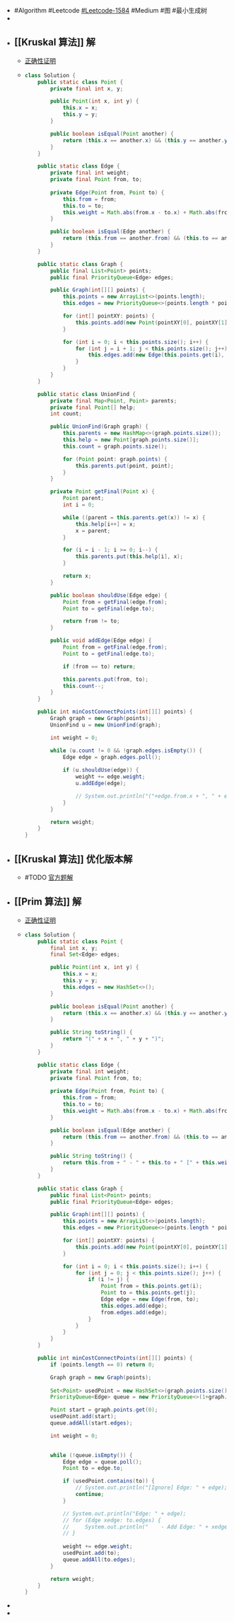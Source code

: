 - #Algorithm #Leetcode [#Leetcode-1584](https://leetcode-cn.com/problems/min-cost-to-connect-all-points/) #Medium #图 #最小生成树
-
- ## [[Kruskal 算法]] 解
	- [正确性证明](https://leetcode-cn.com/submissions/detail/264844609/)
	- ```java
	  class Solution {
	      public static class Point {
	          private final int x, y;
	  
	          public Point(int x, int y) {
	              this.x = x;
	              this.y = y;
	          }
	  
	          public boolean isEqual(Point another) {
	              return (this.x == another.x) && (this.y == another.y);
	          }
	      }
	  
	      public static class Edge {
	          private final int weight;
	          private final Point from, to;
	          
	          private Edge(Point from, Point to) {
	              this.from = from;
	              this.to = to;
	              this.weight = Math.abs(from.x - to.x) + Math.abs(from.y - to.y);
	          }
	  
	          public boolean isEqual(Edge another) {
	              return (this.from == another.from) && (this.to == another.to);
	          }
	      }
	  
	      public static class Graph {
	          public final List<Point> points;
	          public final PriorityQueue<Edge> edges;
	  
	          public Graph(int[][] points) {
	              this.points = new ArrayList<>(points.length);
	              this.edges = new PriorityQueue<>(points.length * points.length, (e1, e2) -> e1.weight - e2.weight);
	  
	              for (int[] pointXY: points) {
	                  this.points.add(new Point(pointXY[0], pointXY[1]));
	              }
	  
	              for (int i = 0; i < this.points.size(); i++) {
	                  for (int j = i + 1; j < this.points.size(); j++) {
	                      this.edges.add(new Edge(this.points.get(i), this.points.get(j)));
	                  }
	              }
	          }
	      }
	  
	      public static class UnionFind {
	          private final Map<Point, Point> parents;
	          private final Point[] help;
	          int count;
	  
	          public UnionFind(Graph graph) {
	              this.parents = new HashMap<>(graph.points.size());
	              this.help = new Point[graph.points.size()];
	              this.count = graph.points.size();
	  
	              for (Point point: graph.points) {
	                  this.parents.put(point, point);
	              }
	          }
	  
	          private Point getFinal(Point x) {
	              Point parent;
	              int i = 0;
	  
	              while ((parent = this.parents.get(x)) != x) {
	                  this.help[i++] = x;
	                  x = parent;
	              }
	  
	              for (i = i - 1; i >= 0; i--) {
	                  this.parents.put(this.help[i], x);
	              }
	  
	              return x;
	          }
	  
	          public boolean shouldUse(Edge edge) {
	              Point from = getFinal(edge.from);
	              Point to = getFinal(edge.to);
	  
	              return from != to;
	          }
	  
	          public void addEdge(Edge edge) {
	              Point from = getFinal(edge.from);
	              Point to = getFinal(edge.to);
	  
	              if (from == to) return;
	  
	              this.parents.put(from, to);
	              this.count--;
	          }
	      }
	  
	      public int minCostConnectPoints(int[][] points) {
	          Graph graph = new Graph(points);
	          UnionFind u = new UnionFind(graph);
	  
	          int weight = 0;
	  
	          while (u.count != 0 && !graph.edges.isEmpty()) {
	              Edge edge = graph.edges.poll();
	          
	              if (u.shouldUse(edge)) {
	                  weight += edge.weight;
	                  u.addEdge(edge);
	  
	                  // System.out.println("("+edge.from.x + ", " + edge.from.y + ") - ("+edge.to.x + ", " + edge.to.y + ") " + edge.weight);
	              }
	          }
	  
	          return weight;
	      }
	  }
	  ```
- ## [[Kruskal 算法]] 优化版本解
	- #TODO [官方题解](https://leetcode-cn.com/problems/min-cost-to-connect-all-points/solution/lian-jie-suo-you-dian-de-zui-xiao-fei-yo-kcx7/)
- ## [[Prim 算法]] 解
	- [正确性证明](https://leetcode-cn.com/submissions/detail/264857583/)
	- ```java
	  class Solution {
	      public static class Point {
	          final int x, y;
	          final Set<Edge> edges;
	  
	          public Point(int x, int y) {
	              this.x = x;
	              this.y = y;
	              this.edges = new HashSet<>();
	          }
	  
	          public boolean isEqual(Point another) {
	              return (this.x == another.x) && (this.y == another.y);
	          }
	  
	          public String toString() {
	              return "(" + x + ", " + y + ")";
	          }
	      }
	  
	      public static class Edge {
	          private final int weight;
	          private final Point from, to;
	          
	          private Edge(Point from, Point to) {
	              this.from = from;
	              this.to = to;
	              this.weight = Math.abs(from.x - to.x) + Math.abs(from.y - to.y);
	          }
	  
	          public boolean isEqual(Edge another) {
	              return (this.from == another.from) && (this.to == another.to);
	          }
	  
	          public String toString() {
	              return this.from + " - " + this.to + " [" + this.weight + "]";
	          }
	      }
	  
	      public static class Graph {
	          public final List<Point> points;
	          public final PriorityQueue<Edge> edges;
	  
	          public Graph(int[][] points) {
	              this.points = new ArrayList<>(points.length);
	              this.edges = new PriorityQueue<>(points.length * points.length, (e1, e2) -> e1.weight - e2.weight);
	  
	              for (int[] pointXY: points) {
	                  this.points.add(new Point(pointXY[0], pointXY[1]));
	              }
	  
	              for (int i = 0; i < this.points.size(); i++) {
	                  for (int j = 0; j < this.points.size(); j++) {
	                      if (i != j) {
	                          Point from = this.points.get(i);
	                          Point to = this.points.get(j);
	                          Edge edge = new Edge(from, to);
	                          this.edges.add(edge);
	                          from.edges.add(edge);
	                      }
	                  }
	              }
	          }
	      }
	  
	      public int minCostConnectPoints(int[][] points) {
	          if (points.length == 0) return 0;
	  
	          Graph graph = new Graph(points);
	          
	          Set<Point> usedPoint = new HashSet<>(graph.points.size());
	          PriorityQueue<Edge> queue = new PriorityQueue<>(1+graph.edges.size(), Comparator.comparingInt(e->e.weight));
	  
	          Point start = graph.points.get(0);
	          usedPoint.add(start);
	          queue.addAll(start.edges);
	  
	          int weight = 0;
	          
	  
	          while (!queue.isEmpty()) {
	              Edge edge = queue.poll();
	              Point to = edge.to;
	  
	              if (usedPoint.contains(to)) {
	                  // System.out.println("[Ignore] Edge: " + edge);
	                  continue;
	              }
	  
	              // System.out.println("Edge: " + edge);
	              // for (Edge xedge: to.edges) {
	              //     System.out.println("    - Add Edge: " + xedge);
	              // }
	              
	              weight += edge.weight;
	              usedPoint.add(to);
	              queue.addAll(to.edges);
	          }
	  
	          return weight;
	      }
	  }
	  ```
-
-